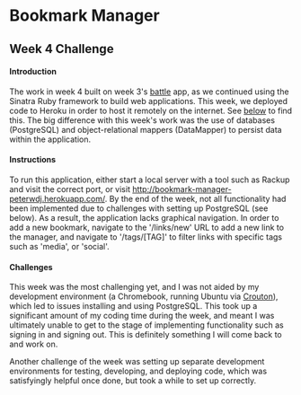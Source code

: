# Bookmark Manager
## Week 4 Challenge

#### Introduction
The work in week 4 built on week 3's [battle](https://github.com/peterwdj/Battle) app, as we continued using the Sinatra Ruby framework to build web applications. This week, we deployed code to Heroku in order to host it remotely on the internet. See [below](Instructions) to find this. The big difference with this week's work was the use of databases (PostgreSQL) and object-relational mappers (DataMapper) to persist data within the application.


#### Instructions
To run this application, either start a local server with a tool such as Rackup and visit the correct port, or visit http://bookmark-manager-peterwdj.herokuapp.com/. By the end of the week, not all functionality had been implemented due to challenges with setting up PostgreSQL (see below). As a result, the application lacks graphical navigation. In order to add a new bookmark, navigate to the '/links/new' URL to add a new link to the manager, and navigate to '/tags/[TAG]' to filter links with specific tags such as 'media', or 'social'.


#### Challenges
This week was the most challenging yet, and I was not aided by my development environment (a Chromebook, running Ubuntu via [Crouton](https://github.com/dnschneid/crouton)), which led to issues installing and using PostgreSQL. This took up a significant amount of my coding time during the week, and meant I was ultimately unable to get to the stage of implementing functionality such as signing in and signing out. This is definitely something I will come back to and work on.

Another challenge of the week was setting up separate development environments for testing, developing, and deploying code, which was satisfyingly helpful once done, but took a while to set up correctly.
